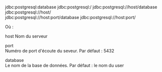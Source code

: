 jdbc:postgresql:database 
jdbc:postgresql:/
jdbc:postgresql://host/database
jdbc:postgresql://host/    
jdbc:postgresql://host:port/database
jdbc:postgresql://host:port/

Où :

host
    Nom du serveur

port    
    Numéro de port d'écoute du seveur. Par défaut : 5432

database   
    Le nom de la base de données. Par défaut : le nom du user